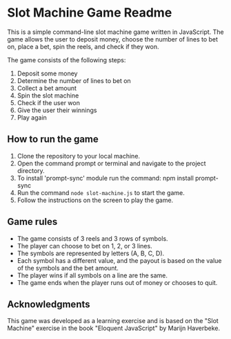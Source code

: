 # Slot Machine Game Readme

This is a simple command-line slot machine game written in JavaScript. The game allows the user to deposit money, choose the number of lines to bet on, place a bet, spin the reels, and check if they won. 

The game consists of the following steps:

1. Deposit some money
2. Determine the number of lines to bet on
3. Collect a bet amount
4. Spin the slot machine
5. Check if the user won
6. Give the user their winnings
7. Play again

## How to run the game

1. Clone the repository to your local machine.
2. Open the command prompt or terminal and navigate to the project directory.
3. To install 'prompt-sync' module run the command: npm install prompt-sync
4. Run the command `node slot-machine.js` to start the game.
5. Follow the instructions on the screen to play the game.

## Game rules

- The game consists of 3 reels and 3 rows of symbols.
- The player can choose to bet on 1, 2, or 3 lines.
- The symbols are represented by letters (A, B, C, D).
- Each symbol has a different value, and the payout is based on the value of the symbols and the bet amount.
- The player wins if all symbols on a line are the same.
- The game ends when the player runs out of money or chooses to quit.

## Acknowledgments

This game was developed as a learning exercise and is based on the "Slot Machine" exercise in the book "Eloquent JavaScript" by Marijn Haverbeke. 

